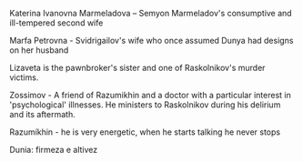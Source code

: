 Katerina Ivanovna Marmeladova – Semyon Marmeladov's consumptive and ill-tempered second wife

Marfa Petrovna - Svidrigailov's wife who once assumed Dunya had designs on her husband

Lizaveta is the pawnbroker's sister and one of Raskolnikov's murder victims.

Zossimov - A friend of Razumikhin and a doctor with a particular interest in 'psychological' illnesses. He ministers to Raskolnikov during his delirium and its aftermath.

Razumíkhin - he is very energetic, when he starts talking he never stops

Dunia: firmeza e altivez